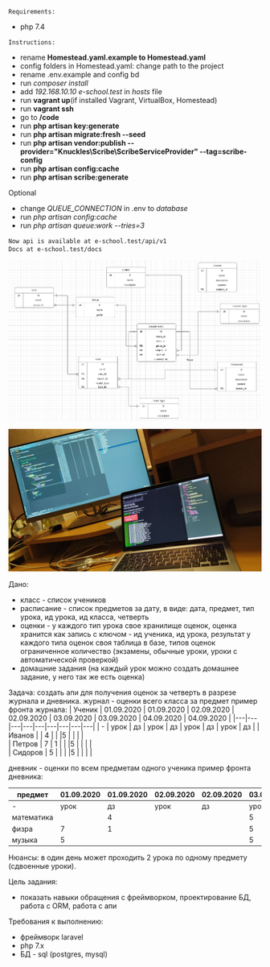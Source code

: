 ```
Requirements:
```
- php 7.4

```
Instructions:
```
- rename **Homestead.yaml.example to Homestead.yaml**
- config folders in Homestead.yaml: change path to the project
- rename .env.example and config bd
- run *composer install*
- add *192.168.10.10  e-school.test* in *hosts* file
- run **vagrant up**(if installed Vagrant, VirtualBox, Homestead) 
- run **vagrant ssh**
- go to **/code**
- run **php artisan key:generate**
- run **php artisan migrate:fresh --seed**
- run **php artisan vendor:publish --provider="Knuckles\Scribe\ScribeServiceProvider" --tag=scribe-config**
- run **php artisan config:cache**
- run **php artisan scribe:generate**

Optional
- change *QUEUE_CONNECTION* in .env to *database*
- run *php artisan config:cache*
- run *php artisan queue:work --tries=3*
```
Now api is available at e-school.test/api/v1
Docs at e-school.test/docs
``` 

![ER-diagram](./resources/img/er-diagram.png)

![StartingProcess](./resources/img/workprocess.jpg)

Дано:
- класс - список учеников
- расписание - список предметов за дату, в виде: дата, предмет, тип урока, ид урока, ид класса, четверть
- оценки - у каждого тип урока свое хранилище оценок, оценка хранится как запись с ключом - ид ученика, ид урока, результат 
у каждого типа оценок своя таблица в базе, типов оценок ограниченное количество (экзамены, обычные уроки, уроки с автоматической проверкой) 
- домашние задания (на каждый урок можно создать домашнее задание, у него так же есть оценка)



Задача: 
создать апи для получения оценок за четверть в разрезе журнала и дневника.
журнал - оценки всего класса за предмет
пример фронта журнала:
| Ученик |  01.09.2020 | 01.09.2020  | 02.09.2020   | 02.09.2020   | 03.09.2020 | 03.09.2020  | 04.09.2020   | 04.09.2020   |
|---|---|---|---|---|---|---|---|---|
| - |  урок | дз  |  урок | дз  | урок | дз  |  урок | дз   |
|  Иванов |  |  4 |   |   |5 |   |   |   |     
|  Петров |  7 | 1  |   |   |5 |   |   |   |    
|  Сидоров |  5 |   |   |   |5 |   |   |   |   

дневник - оценки по всем предметам одного ученика
пример фронта дневника:

| предмет |  01.09.2020 | 01.09.2020  | 02.09.2020   | 02.09.2020   | 03.09.2020 | 03.09.2020  | 04.09.2020   | 04.09.2020   |
|---|---|---|---|---|---|---|---|---|
| - |  урок | дз  |  урок | дз  | урок | дз  |  урок | дз   |
|  математика |  |  4 |   |   |5 |   |   |   |     
|  физра |  7 | 1  |   |   |5 |   |   |   |    
|  музыка |  5 |   |   |   |5 |   |   |   |

Нюансы: в один день может проходить 2 урока по одному предмету (сдвоенные уроки).

Цель задания: 
- показать навыки обращения с фреймворком, проектирование БД, работа с ORM, работа с апи

Требования к выполнению:
- фреймворк laravel
- php 7.x
- БД - sql (postgres, mysql)



